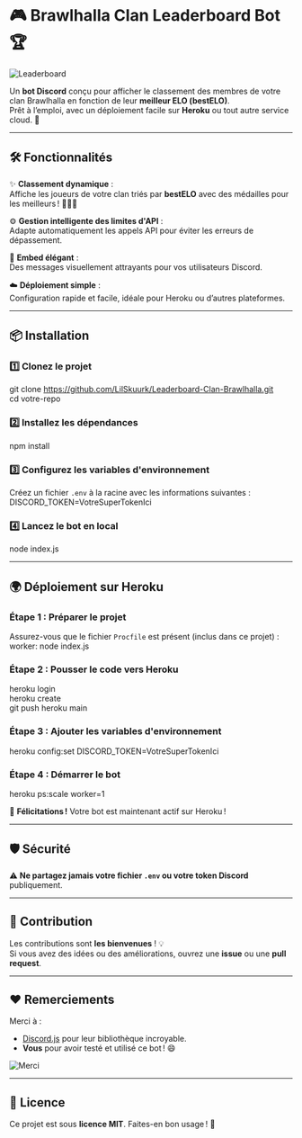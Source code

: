 # 🎮 Brawlhalla Clan Leaderboard Bot 🏆

![Leaderboard](https://media.giphy.com/media/xT9IgG50Fb7Mi0prBC/giphy.gif)  

Un **bot Discord** conçu pour afficher le classement des membres de votre clan Brawlhalla en fonction de leur **meilleur ELO (bestELO)**.  
Prêt à l’emploi, avec un déploiement facile sur **Heroku** ou tout autre service cloud. 🚀  

---

## 🛠️ Fonctionnalités

✨ **Classement dynamique** :  
Affiche les joueurs de votre clan triés par **bestELO** avec des médailles pour les meilleurs ! 🥇🥈🥉  

⚙️ **Gestion intelligente des limites d'API** :  
Adapte automatiquement les appels API pour éviter les erreurs de dépassement.  

🎨 **Embed élégant** :  
Des messages visuellement attrayants pour vos utilisateurs Discord.  

☁️ **Déploiement simple** :  
Configuration rapide et facile, idéale pour Heroku ou d’autres plateformes.

---

## 📦 Installation

### 1️⃣ Clonez le projet  
git clone https://github.com/LilSkuurk/Leaderboard-Clan-Brawlhalla.git  
cd votre-repo  

### 2️⃣ Installez les dépendances  
npm install  

### 3️⃣ Configurez les variables d'environnement  
Créez un fichier `.env` à la racine avec les informations suivantes :  
DISCORD_TOKEN=VotreSuperTokenIci  

### 4️⃣ Lancez le bot en local  
node index.js  

---

## 🌍 Déploiement sur Heroku  

### Étape 1 : Préparer le projet  
Assurez-vous que le fichier `Procfile` est présent (inclus dans ce projet) :  
worker: node index.js  

### Étape 2 : Pousser le code vers Heroku  
heroku login  
heroku create  
git push heroku main  

### Étape 3 : Ajouter les variables d'environnement  
heroku config:set DISCORD_TOKEN=VotreSuperTokenIci  

### Étape 4 : Démarrer le bot  
heroku ps:scale worker=1  

🎉 **Félicitations !** Votre bot est maintenant actif sur Heroku !  

---

## 🛡️ Sécurité  

⚠️ **Ne partagez jamais votre fichier `.env` ou votre token Discord** publiquement.  

---

## 🤝 Contribution  

Les contributions sont **les bienvenues** ! 💡  
Si vous avez des idées ou des améliorations, ouvrez une **issue** ou une **pull request**.  

---

## ❤️ Remerciements  

Merci à :  
- [Discord.js](https://discord.js.org/) pour leur bibliothèque incroyable.  
- **Vous** pour avoir testé et utilisé ce bot ! 😄  

![Merci](https://media.giphy.com/media/l0MYt5jPR6QX5pnqM/giphy.gif)  

---

## 📝 Licence  

Ce projet est sous **licence MIT**. Faites-en bon usage ! 🚀  



